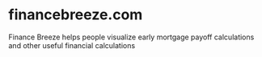 # financebreeze.com
Finance Breeze helps people visualize early mortgage payoff calculations and other useful financial calculations
